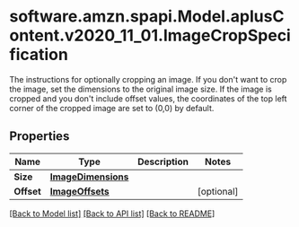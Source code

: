# software.amzn.spapi.Model.aplusContent.v2020_11_01.ImageCropSpecification
The instructions for optionally cropping an image. If you don't want to crop the image, set the dimensions to the original image size. If the image is cropped and you don't include offset values, the coordinates of the top left corner of the cropped image are set to (0,0) by default.

## Properties

Name | Type | Description | Notes
------------ | ------------- | ------------- | -------------
**Size** | [**ImageDimensions**](ImageDimensions.md) |  | 
**Offset** | [**ImageOffsets**](ImageOffsets.md) |  | [optional] 

[[Back to Model list]](../README.md#documentation-for-models) [[Back to API list]](../README.md#documentation-for-api-endpoints) [[Back to README]](../README.md)

